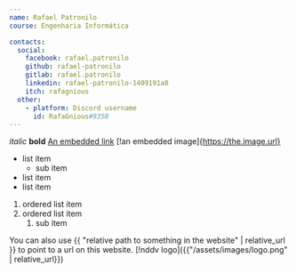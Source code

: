 ```yaml
---
name: Rafael Patronilo
course: Engenharia Informática

contacts:
  social:
    facebook: rafael.patronilo
    github: rafael-patronilo
    gitlab: rafael.patronilo
    linkedin: rafael-patronilo-1409191a0
    itch: rafagnious
  other:
    - platform: Discord username
      id: RafaGnious#9358
---
```

*italic* 
**bold** 
[An embedded link](https://the.url) 
[!an embedded image]{https://the.image.url}
- list item 
  - sub item
- list item
- list item

1. ordered list item
2. ordered list item
   1. sub item

You can also use {{ "relative path to something in the website" | relative_url }} to point to a url on this website.
[!nddv logo]({{"/assets/images/logo.png" | relative_url}})